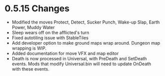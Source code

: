 # 0.5.15 Changes #

* Modified the moves Protect, Detect, Sucker Punch, Wake-up Slap, Earth Power, Muddy Water
* Sleep wears off on the afflicted's turn
* Fixed autotiling issue with StableTiles
* Add developer option to make ground maps wrap around.  Dungeon map wrapping is WIP.
* Added documentation for move VFX and map editor
* Death is now processed in Universal, with PreDeath and SetDeath events.  Mods that modify Universal.bin will need to update OnDeath with these events.
